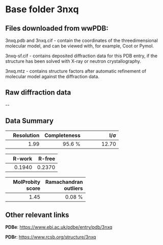 # Base folder 3nxq

## Files downloaded from wwPDB:

3nxq.pdb and 3nxq.cif - contain the coordinates of the threedimensional molecular model, and can be viewed with, for example, Coot or Pymol.

3nxq-sf.cif - contains deposited diffraction data for this PDB entry, if the structure has been solved with X-ray or neutron crystallography.

3nxq.mtz - contains structure factors after automatic refinement of molecular model against the diffraction data.

## Raw diffraction data

--<br> 

## Data Summary
|   | Resolution | Completeness| I/$\boldsymbol{\sigma}$ |
|---|-------------:|----------------:|--------------:|
|   |1.99|95.6  %|<img width=50/>12.70|

|   | **R-work**| **R-free**   
|---|-------------:|----------------:|           
||0.1940|0.2370|

|   |**MolProbity<br>score**| **Ramachandran<br>outliers** 
|---|-------------:|----------------:|
||1.45|0.08 %|

## Other relevant links 
**PDBe**:  https://www.ebi.ac.uk/pdbe/entry/pdb/3nxq
 
**PDBr**: https://www.rcsb.org/structure/3nxq 

